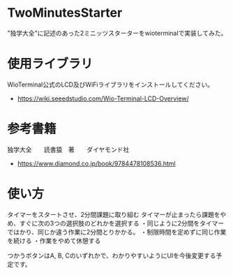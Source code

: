 # TwoMinutesStarter
"独学大全"に記述のあった2ミニッツスターターをwioterminalで実装してみた。

# 使用ライブラリ
WioTerminal公式のLCD及びWiFiライブラリをインストールしてください。
- https://wiki.seeedstudio.com/Wio-Terminal-LCD-Overview/

# 参考書籍
独学大全　　読書猿　著　　ダイヤモンド社
- https://www.diamond.co.jp/book/9784478108536.html

# 使い方
タイマーをスタートさせ、2分間課題に取り組む
タイマーが止まったら課題をやめ、すぐに次の3つの選択肢のどれかを選択する
・同じように2分間をタイマーではかり、同じか違う作業に2分間とりかかる。
・制限時間を定めずに同じ作業を続ける
・作業をやめて休憩する

つかうボタンはA, B, Cのいずれかで、わかりやすいようにUIを今後変更する予定です。
